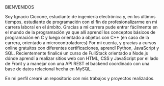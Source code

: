 BIENVENIDOS

Soy Ignacio Ciccone, estudiante de ingeniería electrónica y, en los últimos tiempos, estudiante de programación con el fin de profesionalizarme en mi carrera laboral en el ámbito.
Gracias a mi carrera pude entrar fácilmente en el mundo de la programación ya que allí aprendí los conceptos básicos de programación en C y luego orientado a objetos con C++
(en caso de la carrera, orientado a microcontroladores)
Por mi cuenta, y gracias a cursos online gratuitos con diferentes certificaciones, aprendí Python, JavaScript y SQL.
Recientemente finalicé un curso de FullStack orientado a Node.js dónde aprendí a realizar sitios web con HTML, CSS y JavaScript por el lado de Front y a manejar con una API REST el backend coordinado con una base de datos relacional hecha en MySQL.

En mi perfil crearé un repositorio con mis trabajos y proyectos realizados.
